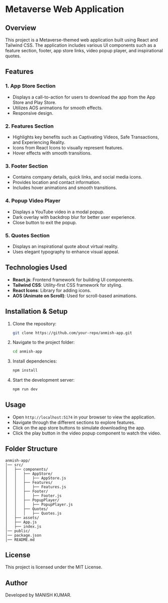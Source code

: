 # Metaverse Web Application

## Overview
This project is a Metaverse-themed web application built using React and Tailwind CSS. The application includes various UI components such as a feature section, footer, app store links, video popup player, and inspirational quotes.

## Features

### 1. **App Store Section**
- Displays a call-to-action for users to download the app from the App Store and Play Store.
- Utilizes AOS animations for smooth effects.
- Responsive design.

### 2. **Features Section**
- Highlights key benefits such as Captivating Videos, Safe Transactions, and Experiencing Reality.
- Icons from React Icons to visually represent features.
- Hover effects with smooth transitions.

### 3. **Footer Section**
- Contains company details, quick links, and social media icons.
- Provides location and contact information.
- Includes hover animations and smooth transitions.

### 4. **Popup Video Player**
- Displays a YouTube video in a modal popup.
- Dark overlay with backdrop blur for better user experience.
- Close button to exit the popup.

### 5. **Quotes Section**
- Displays an inspirational quote about virtual reality.
- Uses elegant typography to enhance visual appeal.

## Technologies Used
- **React.js**: Frontend framework for building UI components.
- **Tailwind CSS**: Utility-first CSS framework for styling.
- **React Icons**: Library for adding icons.
- **AOS (Animate on Scroll)**: Used for scroll-based animations.

## Installation & Setup
1. Clone the repository:
   ```bash
   git clone https://github.com/your-repo/anmish-app.git
   ```
2. Navigate to the project folder:
   ```bash
   cd anmish-app
   ```
3. Install dependencies:
   ```bash
   npm install
   ```
4. Start the development server:
   ```bash
   npm run dev
   ```

## Usage
- Open `http://localhost:5174` in your browser to view the application.
- Navigate through the different sections to explore features.
- Click on the app store buttons to simulate downloading the app.
- Click the play button in the video popup component to watch the video.

## Folder Structure
```
anmish-app/
│── src/
│   ├── components/
│   │   ├── AppStore/
│   │   │   ├── AppStore.js
│   │   ├── Features/
│   │   │   ├── Features.js
│   │   ├── Footer/
│   │   │   ├── Footer.js
│   │   ├── PopupPlayer/
│   │   │   ├── PopupPlayer.js
│   │   ├── Quotes/
│   │   │   ├── Quotes.js
│   ├── assets/
│   ├── App.js
│   ├── index.js
│── public/
│── package.json
│── README.md
```

## License
This project is licensed under the MIT License.

## Author
Developed by   MANISH KUMAR.

